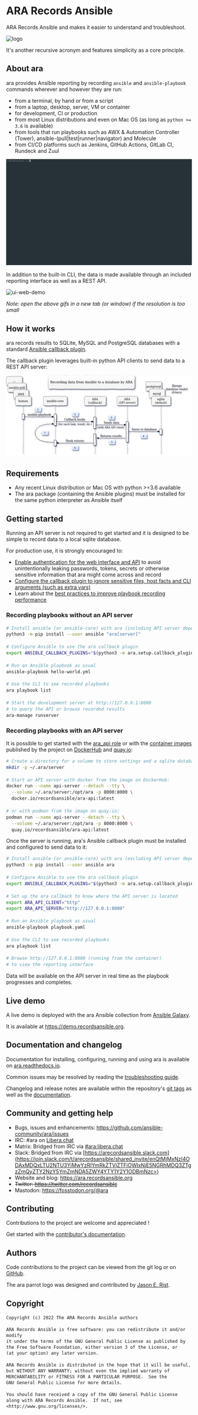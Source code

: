 # ARA Records Ansible

ARA Records Ansible and makes it easier to understand and troubleshoot.

![logo](doc/source/_static/ara-with-icon.png)

It's another recursive acronym and features simplicity as a core principle.

## About ara

ara provides Ansible reporting by recording ``ansible`` and ``ansible-playbook`` commands wherever and however they are run:

- from a terminal, by hand or from a script
- from a laptop, desktop, server, VM or container
- for development, CI or production
- from most Linux distributions and even on Mac OS (as long as ``python >= 3.6`` is available)
- from tools that run playbooks such as AWX & Automation Controller (Tower), ansible-(pull|test|runner|navigator) and Molecule
- from CI/CD platforms such as Jenkins, GitHub Actions, GitLab CI, Rundeck and Zuul

![getting-started](doc/source/_static/getting-started.gif)

In addition to the built-in CLI, the data is made available through an included reporting interface as well as a REST API.

![ui-web-demo](doc/source/_static/ui-web-demo.gif)

*Note: open the above gifs in a new tab (or window) if the resolution is too small*

## How it works

ara records results to SQLite, MySQL and PostgreSQL databases with a standard [Ansible callback plugin](https://docs.ansible.com/ansible/latest/plugins/callback.html).

The callback plugin leverages built-in python API clients to send data to a REST API server:

![recording-workflow](doc/source/_static/graphs/recording-workflow.png)

## Requirements

- Any recent Linux distribution or Mac OS with python >=3.6 available
- The ara package (containing the Ansible plugins) must be installed for the same python interpreter as Ansible itself

## Getting started

Running an API server is not required to get started and it is designed to be simple to record data to a local sqlite database.

For production use, it is strongly encouraged to:

- [Enable authentication for the web interface and API](https://ara.readthedocs.io/en/latest/api-security.html#authentication) to avoid unintentionally leaking passwords, tokens, secrets or otherwise sensitive information that ara might come across and record
- [Configure the callback plugin to ignore sensitive files, host facts and CLI arguments (such as extra vars)](https://ara.readthedocs.io/en/latest/ansible-plugins-and-use-cases.html#ansible-plugins)
- Learn about the [best practices to improve playbook recording performance](https://ara.readthedocs.io/en/latest/troubleshooting.html#improving-playbook-recording-performance)

### Recording playbooks without an API server

```bash
# Install ansible (or ansible-core) with ara (including API server dependencies)
python3 -m pip install --user ansible "ara[server]"

# Configure Ansible to use the ara callback plugin
export ANSIBLE_CALLBACK_PLUGINS="$(python3 -m ara.setup.callback_plugins)"

# Run an Ansible playbook as usual
ansible-playbook hello-world.yml

# Use the CLI to see recorded playbooks
ara playbook list

# Start the development server at http://127.0.0.1:8000
# to query the API or browse recorded results
ara-manage runserver
```

### Recording playbooks with an API server

It is possible to get started with the [ara_api role](https://github.com/ansible-community/ara-collection/blob/master/roles/ara_api/README.md)
or with the [container images](https://ara.readthedocs.io/en/latest/container-images.html) published by the project on
[DockerHub](https://hub.docker.com/r/recordsansible/ara-api) and [quay.io](https://quay.io/repository/recordsansible/ara-api):

```bash
# Create a directory for a volume to store settings and a sqlite database
mkdir -p ~/.ara/server

# Start an API server with docker from the image on DockerHub:
docker run --name api-server --detach --tty \
  --volume ~/.ara/server:/opt/ara -p 8000:8000 \
  docker.io/recordsansible/ara-api:latest

# or with podman from the image on quay.io:
podman run --name api-server --detach --tty \
  --volume ~/.ara/server:/opt/ara -p 8000:8000 \
  quay.io/recordsansible/ara-api:latest
```

Once the server is running, ara's Ansible callback plugin must be installed and configured to send data to it:

```bash
# Install ansible (or ansible-core) with ara (excluding API server dependencies)
python3 -m pip install --user ansible ara

# Configure Ansible to use the ara callback plugin
export ANSIBLE_CALLBACK_PLUGINS="$(python3 -m ara.setup.callback_plugins)"

# Set up the ara callback to know where the API server is located
export ARA_API_CLIENT="http"
export ARA_API_SERVER="http://127.0.0.1:8000"

# Run an Ansible playbook as usual
ansible-playbook playbook.yaml

# Use the CLI to see recorded playbooks
ara playbook list

# Browse http://127.0.0.1:8000 (running from the container)
# to view the reporting interface
```

Data will be available on the API server in real time as the playbook progresses and completes.

## Live demo

A live demo is deployed with the ara Ansible collection from [Ansible Galaxy](https://galaxy.ansible.com/recordsansible/ara).

It is available at https://demo.recordsansible.org.

## Documentation and changelog

Documentation for installing, configuring, running and using ara is available on [ara.readthedocs.io](https://ara.readthedocs.io).

Common issues may be resolved by reading the [troubleshooting guide](https://ara.readthedocs.io/en/latest/troubleshooting.html).

Changelog and release notes are available within the repository's [git tags](https://github.com/ansible-community/ara/tags) as well as the [documentation](https://ara.readthedocs.io/en/latest/changelog-release-notes.html).

## Community and getting help

- Bugs, issues and enhancements: https://github.com/ansible-community/ara/issues
- IRC: #ara on [Libera.chat](https://web.libera.chat/?channels=#ara)
- Matrix: Bridged from IRC via [#ara:libera.chat](https://matrix.to/#/#ara:libera.chat)
- Slack: Bridged from IRC via [https://arecordsansible.slack.com](https://join.slack.com/t/arecordsansible/shared_invite/enQtMjMxNzI4ODAxMDQxLTU2NTU3YjMwYzRlYmRkZTVjZTFiOWIxNjE5NGRhMDQ3ZTgzZmQyZTY2NzY5YmZmNDA5ZWY4YTY1Y2Y1ODBmNzc>)
- Website and blog: https://ara.recordsansible.org
- ~~Twitter: https://twitter.com/recordsansible~~
- Mastodon: https://fosstodon.org/@ara

## Contributing

Contributions to the project are welcome and appreciated !

Get started with the [contributor's documentation](https://ara.readthedocs.io/en/latest/contributing.html).

## Authors

Code contributions to the project can be viewed from the git log or on [GitHub](https://github.com/ansible-community/ara/graphs/contributors).

The ara parrot logo was designed and contributed by [Jason E. Rist](https://github.com/ansible-community/ara/commit/0d5d0939a6b7a319d99acc1fb20d4ca282bd76ab).

## Copyright

```
Copyright (c) 2022 The ARA Records Ansible authors

ARA Records Ansible is free software: you can redistribute it and/or modify
it under the terms of the GNU General Public License as published by
the Free Software Foundation, either version 3 of the License, or
(at your option) any later version.

ARA Records Ansible is distributed in the hope that it will be useful,
but WITHOUT ANY WARRANTY; without even the implied warranty of
MERCHANTABILITY or FITNESS FOR A PARTICULAR PURPOSE.  See the
GNU General Public License for more details.

You should have received a copy of the GNU General Public License
along with ARA Records Ansible.  If not, see <http://www.gnu.org/licenses/>.
```
